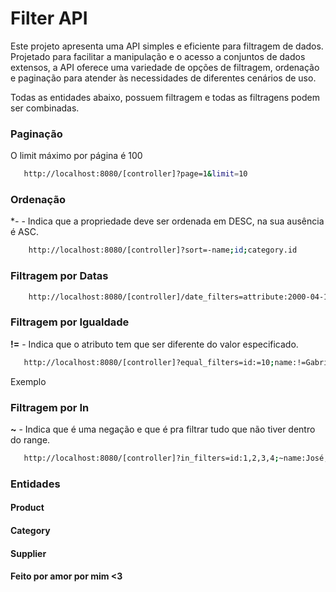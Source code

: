 # Filter API

Este projeto apresenta uma API simples e eficiente para filtragem de dados. Projetado para facilitar a manipulação e o acesso a conjuntos de dados extensos, a API oferece uma variedade de opções de filtragem, ordenação e paginação para atender às necessidades de diferentes cenários de uso.

Todas as entidades abaixo, possuem filtragem e todas as filtragens podem ser combinadas.

### Paginação

O limit máximo por página é 100

```bash
   http://localhost:8080/[controller]?page=1&limit=10
```

### Ordenação

**-* - Indica que  a propriedade deve ser ordenada em DESC, na sua ausência é ASC.

```bash
    http://localhost:8080/[controller]?sort=-name;id;category.id
```


### Filtragem por Datas

```bash
    http://localhost:8080/[controller]/date_filters=attribute:2000-04-10to2000-04-10;attribute:2000-04-10to2000-04-10;
```


### Filtragem por Igualdade


**!=** - Indica que o atributo tem que ser diferente do valor especificado.

```bash
   http://localhost:8080/[controller]?equal_filters=id:=10;name:!=Gabriel;category.id:=1
```

Exemplo


### Filtragem por In

**~** - Indica que é uma negação e que é pra filtrar tudo que não tiver dentro do range.

```bash
   http://localhost:8080/[controller]?in_filters=id:1,2,3,4;~name:José,Carlos,Maria
```

### Entidades

#### Product

#### Category

#### Supplier

#### Feito por amor por mim <3
